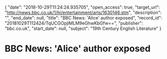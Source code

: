 {
  "date": "2018-10-29T11:24:24.935705", 
  "open_access": true, 
  "target_url": "http://news.bbc.co.uk/1/hi/entertainment/arts/1630146.stm", 
  "description": "", 
  "end_date": null, 
  "title": "BBC News: 'Alice' author exposed", 
  "record_id": "20181029T112424/TqUCGOpjlMLM9eGhwKbGfw==", 
  "publisher": "bbc.co.uk", 
  "start_date": null, 
  "subject": "19th Century English Literature"
}

# BBC News: 'Alice' author exposed

